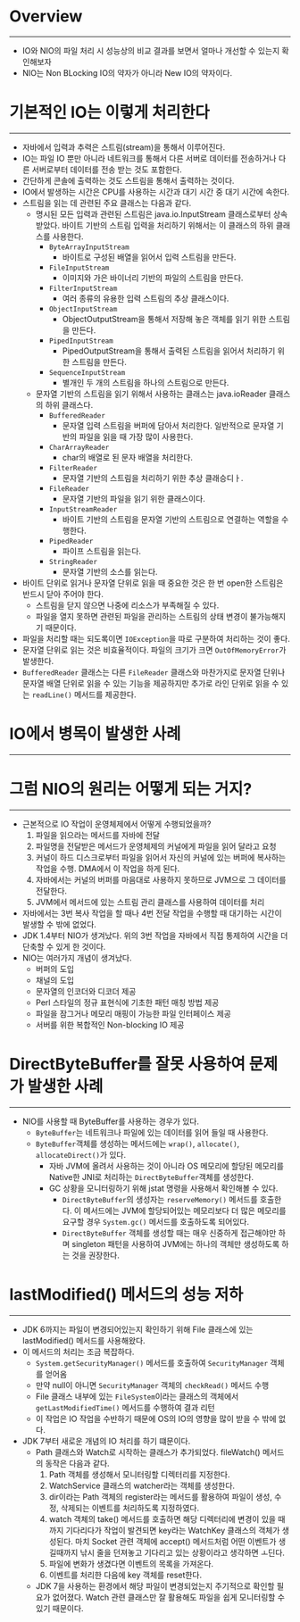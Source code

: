 # Overview

---

- IO와 NIO의 파일 처리 시 성능상의 비교 결과를 보면서 얼마나 개선할 수 있는지 확인해보자
- NIO는 Non BLocking IO의 약자가 아니라 New IO의 약자이다.

# 기본적인 IO는 이렇게 처리한다

---

- 자바에서 입력과 추력은 스트림(stream)을 통해서 이루어진다.
- IO는 파일 IO 뿐만 아니라 네트워크를 통해서 다른 서버로 데이터를 전송하거나 다른 서버로부터 데이터를 전송 받는 것도 포함한다.
- 간단하게 콘솔에 출력하는 것도 스트림을 통해서 출력하는 것이다.
- IO에서 발생하는 시간은 CPU를 사용하는 시간과 대기 시간 중 대기 시간에 속한다.
- 스트림을 읽는 데 관련된 주요 클래스는 다음과 같다.
    - 명시된 모든 입력과 관련된 스트림은 java.io.InputStream 클래스로부터 상속받았다. 바이트 기반의 스트림 입력을 처리하기 위해서는 이 클래스의 하위 클래스를 사용한다.
        - `ByteArrayInputStream`
            - 바이트로 구성된 배열을 읽어서 입력 스트림을 만든다.
        - `FileInputStream`
            - 이미지와 가은 바이너리 기반의 파일의 스트림을 만든다.
        - `FilterInputStream`
            - 여러 종류의 유용한 입력 스트림의 추상 클래스이다.
        - `ObjectInputStream`
            - ObjectOutputStream을 통해서 저장해 놓은 객체를 읽기 위한 스트림을 만든다.
        - `PipedInputStream`
            - PipedOutputStream을 통해서 출력된 스트림을 읽어서 처리하기 위한 스트림을 만든다.
        - `SequenceInputStream`
            - 별개인 두 개의 스트림을 하나의 스트림으로 만든다.
    - 문자열 기반의 스트림을 읽기 위해서 사용하는 클래스는 java.ioReader 클래스의 하위 클래스다.
        - `BufferedReader`
            - 문자열 입력 스트림을 버퍼에 담아서 처리한다. 일반적으로 문자열 기반의 파일을 읽을 때 가장 많이 사용한다.
        - `CharArrayReader`
            - char의 배열로 된 문자 배열을 처리한다.
        - `FilterReader`
            - 문자열 기반의 스트림을 처리하기 위한 추상 클래승디ㅏ.
        - `FileReader`
            - 문자열 기반의 파일을 읽기 위한 클래스이다.
        - `InputStreamReader`
            - 바이트 기반의 스트림을 문자열 기반의 스트림으로 연결하는 역할을 수행한다.
        - `PipedReader`
            - 파이프 스트림을 읽는다.
        - `StringReader`
            - 문자열 기반의 소스를 읽는다.
- 바이트 단위로 읽거나 문자열 단위로 읽을 때 중요한 것은 한 번 open한 스트림은 반드시 닫아 주어야 한다.
    - 스트림을 닫지 않으면 나중에 리소스가 부족해질 수 있다.
    - 파일을 열지 못하면 관련된 파일을 관리하는 스트림의 상태 변경이 불가능해지기 때문이다.
- 파일을 처리할 때는 되도록이면 `IOException`을 따로 구분하여 처리하는 것이 좋다.
- 문자열 단위로 읽는 것은 비효율적이다. 파일의 크기가 크면 `OutOfMemoryError`가 발생한다.
- `BufferedReader` 클래스는 다른 `FileReader` 클래스와 마찬가지로 문자열 단위나 문자열 배열 단위로 읽을 수 있는 기능을 제공하지만 추가로 라인 단위로 읽을 수 있는 `readLine()` 메서드를 제공한다.

# IO에서 병목이 발생한 사례

---

# 그럼 NIO의 원리는 어떻게 되는 거지?

---

- 근본적으로 IO 작업이 운영체제에서 어떻게 수행되었을까?
    1. 파일을 읽으라는 메서드를 자바에 전달
    2. 파일명을 전달받은 메서드가 운영체제의 커널에게 파일을 읽어 달라고 요청
    3. 커널이 하드 디스크로부터 파일을 읽어서 자신의 커널에 있는 버퍼에 복사하는 작업을 수행. DMA에서 이 작업을 하게 된다.
    4. 자바에서는 커널의 버퍼를 마음대로 사용하지 못하므로 JVM으로 그 데이터를 전달한다.
    5. JVM에서 메서드에 있는 스트림 관리 클래스를 사용하여 데이터를 처리
- 자바에서는 3번 복사 작업을 할 때나 4번 전달 작업을 수행할 때 대기하는 시간이 발생할 수 밖에 없었다.
- JDK 1.4부터 NIO가 생겨났다. 위의 3번 작업을 자바에서 직접 통제하여 시간을 더 단축할 수 있게 한 것이다.
- NIO는 여러가지 개념이 생겨났다.
    - 버퍼의 도입
    - 채널의 도입
    - 문자열의 인코더와 디코더 제공
    - Perl 스타일의 정규 표현식에 기초한 패턴 매칭 방법 제공
    - 파일을 잠그거나 메모리 매핑이 가능한 파일 인터페이스 제공
    - 서버를 위한 복합적인 Non-blocking IO 제공

# DirectByteBuffer를 잘못 사용하여 문제가 발생한 사례

---

- NIO를 사용할 때 ByteBuffer를 사용하는 경우가 있다.
    - `ByteBuffer`는 네트워크나 파일에 있는 데이터를 읽어 들일 때 사용한다.
    - `ByteBuffer`객체를 생성하는 메서드에는 `wrap()`, `allocate()`, `allocateDirect()`가 있다.
        - 자바 JVM에 올려서 사용하는 것이 아니라 OS 메모리에 할당된 메모리를 Native한 JNI로 처리하는 `DirectByteBuffer`객체를 생성한다.
        - GC 상황을 모니터링하기 위해 jstat 명령을 사용해서 확인해볼 수 있다.
            - `DirectByteBuffer`의 생성자는 `reserveMemory()` 메서드를 호출한다. 이 메서드에는 JVM에 할당되어있는 메모리보다 더 많은 메모리를 요구할 경우 `System.gc()` 메서드를 호출하도록 되어있다.
            - `DirectByteBuffer` 객체를 생성할 때는 매우 신중하게 접근해야만 하며 singleton 패턴을 사용하여 JVM에는 하나의 객체만 생성하도록 하는 것을 권장한다.

# lastModified() 메서드의 성능 저하

---

- JDK 6까지는 파일이 변경되어있는지 확인하기 위해 File 클래스에 있는 lastModified() 메서드를 사용해왔다.
- 이 메서드의 처리는 조금 복잡하다.
    - `System.getSecurityManager()` 메서드를 호출하여 `SecurityManager` 객체를 얻어옴
    - 만약 null이 아니면 `SecurityManager` 객체의 `checkRead()` 메서드 수행
    - File 클래스 내부에 있는 `FileSystem`이라는 클래스의 객체에서 `getLastModifiedTime()` 메서드를 수행하여 결과 리턴
    - 이 작업은 IO 작업을 수반하기 때문에 OS의 IO의 영향을 많이 받을 수 밖에 없다.
- JDK 7부터 새로운 개념의 IO 처리를 하기 떄문이다.
    - Path 클래스와 Watch로 시작하는 클래스가 추가되었다. fileWatch() 메서드의 동작은 다음과 같다.
        1. Path 객체를 생성해서 모니터링할 디렉터리를 지정한다.
        2. WatchService 클래스의 watcher라는 객체를 생성한다.
        3. dir이라는 Path 객체의 register라는 메서드를 활용하여 파일이 생성, 수정, 삭제되는 이벤트를 처리하도록 지정하였다.
        4. watch 객체의 take() 메서드를 호출하면 해당 디렉터리에 변경이 있을 때까지 기다리다가 작업이 발견되면 key라는 WatchKey 클래스의 객체가 생성된다. 마치 Socket 관련 객체에 accept() 메서드처럼 어떤 이벤트가 생길때까지 낚시 줄을 던져놓고 기다리고 있는 상황이라고 생각하면 ㅗ딘다.
        5. 파일에 변화가 생겼다면 이벤트의 목록을 가져온다.
        6. 이벤트를 처리한 다음에 key 객체를 reset한다.
    - JDK 7을 사용하는 환경에서 해당 파일이 변경되었는지 주기적으로 확인할 필요가 없어졌다. Watch 관련 클래스만 잘 활용해도 파일을 쉽게 모니터링할 수 있기 때문이다.
